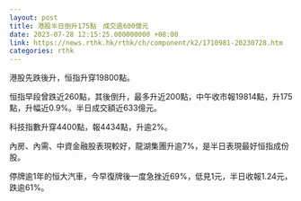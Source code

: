 ```yaml
---
layout: post
title: 港股半日倒升175點　成交逾600億元
date: 2023-07-28 12:15:25.000000000 +08:00
link: https://news.rthk.hk/rthk/ch/component/k2/1710981-20230728.htm
categories: rthk
---
```


港股先跌後升，恒指升穿19800點。

恒指早段曾跌近260點，其後倒升，最多升近200點，中午收市報19814點，升175點，升幅近0.9%。半日成交額近633億元。

科技指數升穿4400點，報4434點，升逾2%。

內房、內需、中資金融股表現較好，龍湖集團升逾7%，是半日表現最好恒指成份股。

停牌逾1年的恒大汽車，今早復牌後一度急挫近69%，低見1元，半日收報1.24元，跌逾61%。
